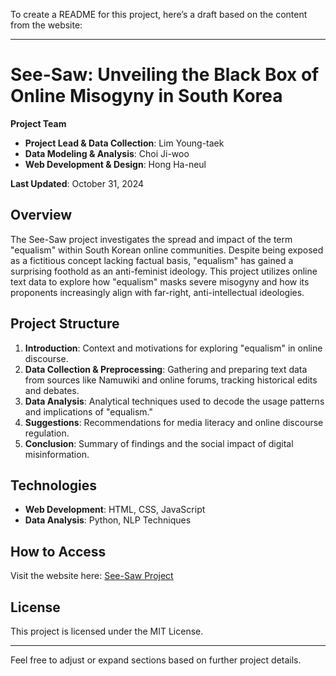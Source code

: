 To create a README for this project, here’s a draft based on the content from the website:

---

# See-Saw: Unveiling the Black Box of Online Misogyny in South Korea

**Project Team**  
- **Project Lead & Data Collection**: Lim Young-taek  
- **Data Modeling & Analysis**: Choi Ji-woo  
- **Web Development & Design**: Hong Ha-neul  

**Last Updated**: October 31, 2024

## Overview

The See-Saw project investigates the spread and impact of the term "equalism" within South Korean online communities. Despite being exposed as a fictitious concept lacking factual basis, "equalism" has gained a surprising foothold as an anti-feminist ideology. This project utilizes online text data to explore how "equalism" masks severe misogyny and how its proponents increasingly align with far-right, anti-intellectual ideologies.

## Project Structure

1. **Introduction**: Context and motivations for exploring "equalism" in online discourse.
2. **Data Collection & Preprocessing**: Gathering and preparing text data from sources like Namuwiki and online forums, tracking historical edits and debates.
3. **Data Analysis**: Analytical techniques used to decode the usage patterns and implications of "equalism."
4. **Suggestions**: Recommendations for media literacy and online discourse regulation.
5. **Conclusion**: Summary of findings and the social impact of digital misinformation.

## Technologies

- **Web Development**: HTML, CSS, JavaScript
- **Data Analysis**: Python, NLP Techniques

## How to Access

Visit the website here: [See-Saw Project](https://mold-on-word.github.io/seesaw/)

## License

This project is licensed under the MIT License. 

---

Feel free to adjust or expand sections based on further project details.
